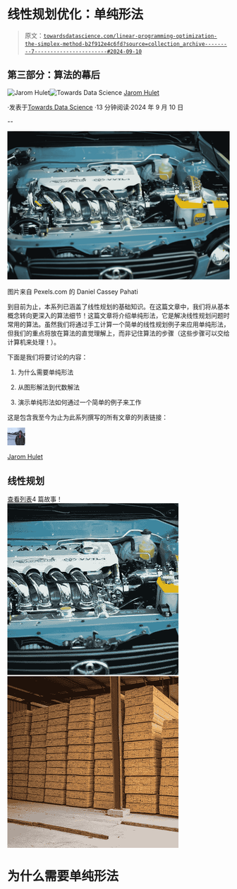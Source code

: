 # 线性规划优化：单纯形法

> 原文：[`towardsdatascience.com/linear-programming-optimization-the-simplex-method-b2f912e4c6fd?source=collection_archive---------7-----------------------#2024-09-10`](https://towardsdatascience.com/linear-programming-optimization-the-simplex-method-b2f912e4c6fd?source=collection_archive---------7-----------------------#2024-09-10)

## 第三部分：算法的幕后

[](https://medium.com/@jarom.hulet?source=post_page---byline--b2f912e4c6fd--------------------------------)![Jarom Hulet](https://medium.com/@jarom.hulet?source=post_page---byline--b2f912e4c6fd--------------------------------)[](https://towardsdatascience.com/?source=post_page---byline--b2f912e4c6fd--------------------------------)![Towards Data Science](https://towardsdatascience.com/?source=post_page---byline--b2f912e4c6fd--------------------------------) [Jarom Hulet](https://medium.com/@jarom.hulet?source=post_page---byline--b2f912e4c6fd--------------------------------)

·发表于[Towards Data Science](https://towardsdatascience.com/?source=post_page---byline--b2f912e4c6fd--------------------------------) ·13 分钟阅读·2024 年 9 月 10 日

--

![](img/9faaa945b04ddf866a45a7b2e4915639.png)

图片来自 Pexels.com 的 Daniel Cassey Pahati

到目前为止，本系列已涵盖了线性规划的基础知识。在这篇文章中，我们将从基本概念转向更深入的算法细节！这篇文章将介绍单纯形法，它是解决线性规划问题时常用的算法。虽然我们将通过手工计算一个简单的线性规划例子来应用单纯形法，但我们的重点将放在算法的直觉理解上，而非记住算法的步骤（这些步骤可以交给计算机来处理！）。

下面是我们将要讨论的内容：

1.  为什么需要单纯形法

1.  从图形解法到代数解法

1.  演示单纯形法如何通过一个简单的例子来工作

这是包含我至今为止为此系列撰写的所有文章的列表链接：

![Jarom Hulet](img/44595b6052adc15ed442ed9da5c7bb33.png)

[Jarom Hulet](https://medium.com/@jarom.hulet?source=post_page-----b2f912e4c6fd--------------------------------)

## 线性规划

[查看列表](https://medium.com/@jarom.hulet/list/linear-programming-fe5c1fba2583?source=post_page-----b2f912e4c6fd--------------------------------)4 篇故事！[](../Images/a98c79af17d5bf4693bde9f4e8ea5d91.png)![](img/30d0f2e268559f848a7316d87b8ffa1e.png)![](img/aafe65ad5cd07aa337c7a2e78dfdad6f.png)

# 为什么需要单纯形法
